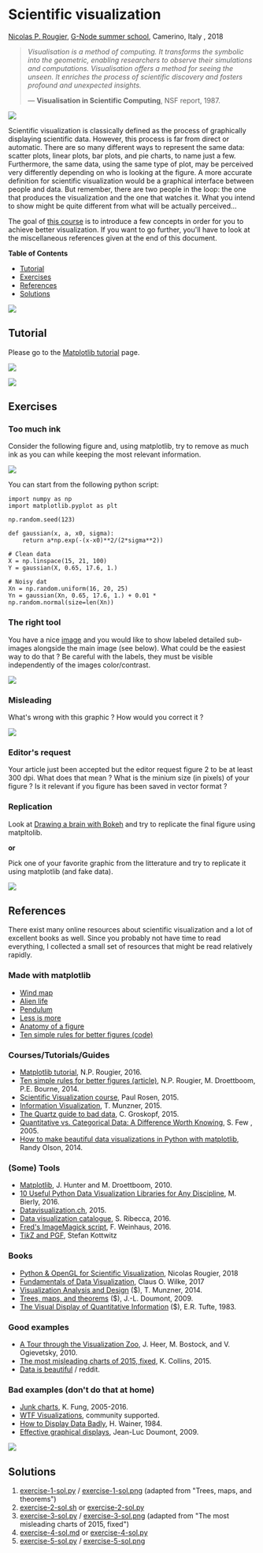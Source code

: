 # Scientific visualization

[Nicolas P. Rougier](http://www.labri.fr/perso/nrougier),
[G-Node summer school](https://python.g-node.org/),
Camerino, Italy , 2018

> *Visualisation is a method of computing. It transforms the symbolic into the
> geometric, enabling researchers to observe their simulations and
> computations. Visualisation offers a method for seeing the unseen. It
> enriches the process of scientific discovery and fosters profound and
> unexpected insights.*
> 
> — **Visualisation in Scientific Computing**, NSF report, 1987.


![](less-is-more.gif)

Scientific visualization is classically defined as the process of graphically
displaying scientific data. However, this process is far from direct or
automatic. There are so many different ways to represent the same data: scatter
plots, linear plots, bar plots, and pie charts, to name just a few.
Furthermore, the same data, using the same type of plot, may be perceived very
differently depending on who is looking at the figure. A more accurate
definition for scientific visualization would be a graphical interface between
people and data. But remember, there are two people in the loop: the one that
produces the visualization and the one that watches it. What you intend to show
might be quite different from what will be actually perceived...

The goal of [this course](./slides.pdf) is to introduce a few concepts in order
for you to achieve better visualization. If you want to go further, you'll have
to look at the miscellaneous references given at the end of this document.


**Table of Contents**

* [Tutorial](#tutorial)
* [Exercises](#exercises)
* [References](#references)
* [Solutions](#solutions)


![](blank.png)
## Tutorial

Please go to the [Matplotlib tutorial](http://www.labri.fr/perso/nrougier/teaching/matplotlib/matplotlib.html) page.

![](https://github.com/rougier/figure-anatomy/raw/master/anatomy.png)


![](blank.png)
## Exercises

### Too much ink

Consider the following figure and, using matplotlib, try to remove as much ink
as you can while keeping the most relevant information.

![](exercise-1.png)

You can start from the following python script:


```
import numpy as np
import matplotlib.pyplot as plt

np.random.seed(123)

def gaussian(x, a, x0, sigma):
    return a*np.exp(-(x-x0)**2/(2*sigma**2))

# Clean data
X = np.linspace(15, 21, 100)
Y = gaussian(X, 0.65, 17.6, 1.)

# Noisy dat
Xn = np.random.uniform(16, 20, 25)
Yn = gaussian(Xn, 0.65, 17.6, 1.) + 0.01 * np.random.normal(size=len(Xn))
```





### The right tool

You have a nice [image](neurons.jpg) and you would like to show labeled
detailed sub-images alongside the main image (see below). What could be the
easiest way to do that ? Be careful with the labels, they must be visible
independently of the images color/contrast.

![](final.jpg)




### Misleading

What's wrong with this graphic ? How would you correct it ?

![](obama.jpg)


### Editor's request

Your article just been accepted but the editor request figure 2 to be at least
300 dpi. What does that mean ? What is the minium size (in pixels) of your
figure ? Is it relevant if you figure has been saved in vector format ?


### Replication

Look at [Drawing a brain with
Bokeh](http://merqur.io/2015/10/02/drawing-a-brain-with-bokeh/) and try to
replicate the final figure using matpltolib.

**or**

Pick one of your favorite graphic from the litterature and try to replicate it
using matplotlib (and fake data).


![](blank.png)
## References
  
There exist many online resources about scientific visualization and a lot of
excellent books as well. Since you probably not have time to read everything, I
collected a small set of resources that might be read relatively rapidly.
  
### Made with matplotlib

* [Wind map](https://github.com/rougier/windmap)
* [Alien life](https://github.com/rougier/alien-life)
* [Pendulum](https://github.com/rougier/pendulum)
* [Less is more](https://github.com/rougier/less-is-more)
* [Anatomy of a figure](https://github.com/rougier/figure-anatomy)
* [Ten simple rules for better figures (code)](https://github.com/rougier/ten-rules)
  
### Courses/Tutorials/Guides

* [Matplotlib tutorial](http://www.labri.fr/perso/nrougier/teaching/matplotlib/matplotlib.html), N.P. Rougier, 2016.
* [Ten simple rules for better figures (article)](http://journals.plos.org/ploscompbiol/article?id=10.1371/journal.pcbi.1003833),
  N.P. Rougier, M. Droettboom, P.E. Bourne, 2014.
* [Scientific Visualization course](http://www.cspaul.com/wordpress/course-vis-2015/), Paul Rosen, 2015.
* [Information Visualization](http://www.cs.ubc.ca/~tmm/courses/infovis/slides/intro.pdf), T. Munzner, 2015.
* [The Quartz guide to bad data](https://github.com/Quartz/bad-data-guide),
  C. Groskopf, 2015.
* [Quantitative vs. Categorical Data: A Difference Worth Knowing](https://www.perceptualedge.com/articles/dmreview/quant_vs_cat_data.pdf), S. Few , 2005.
* [How to make beautiful data visualizations in Python with matplotlib](http://www.randalolson.com/2014/06/28/how-to-make-beautiful-data-visualizations-in-python-with-matplotlib/), Randy Olson, 2014.

### (Some) Tools

* [Matplotlib](http://www.aosabook.org/en/matplotlib.html),
  J. Hunter and M. Droettboom, 2010.
* [10 Useful Python Data Visualization Libraries for Any Discipline](https://blog.modeanalytics.com/python-data-visualization-libraries/), M. Bierly, 2016.
* [Datavisualization.ch](http://selection.datavisualization.ch), 2015.
* [Data visualization catalogue](http://www.datavizcatalogue.com/index.html),
  S. Ribecca, 2016.
* [Fred's ImageMagick script](http://www.fmwconcepts.com/imagemagick/), F. Weinhaus, 2016.
* [Ti*k*Z and PGF](http://www.texample.net/tikz/), Stefan Kottwitz

### Books

* [Python & OpenGL for Scientific Visualization](http://www.labri.fr/perso/nrougier/python-opengl/), Nicolas Rougier, 2018
* [Fundamentals of Data Visualization](https://serialmentor.com/dataviz/), Claus O. Wilke, 2017
* [Visualization Analysis and Design](http://www.cs.ubc.ca/~tmm/vadbook/) ($),
  T. Munzner, 2014.
* [Trees, maps, and theorems](http://www.treesmapsandtheorems.com) ($),
  J.-L. Doumont, 2009.
* [The Visual Display of Quantitative Information](https://www.edwardtufte.com/tufte/books_vdqi) ($), E.R. Tufte, 1983.

### Good examples

* [A Tour through the Visualization Zoo](http://queue.acm.org/detail.cfm?id=1805128), J. Heer, M. Bostock, and V. Ogievetsky, 2010.
* [The most misleading charts of 2015, fixed](http://qz.com/580859/the-most-misleading-charts-of-2015-fixed/), K. Collins, 2015.
* [Data is beautiful](https://www.reddit.com/r/dataisbeautiful/) / reddit.


### Bad examples (don't do that at home)

* [Junk charts](http://junkcharts.typepad.com), K. Fung, 2005-2016.
* [WTF Visualizations](http://viz.wtf), community supported.
* [How to Display Data Badly](http://www.jstor.org/stable/2683253), H. Wainer, 1984.
* [Effective graphical displays](http://www.treesmapsandtheorems.com/pdfs/TM&Th-4.0-summary.pdf), Jean-Luc Doumont, 2009.


![](blank.png)
## Solutions

1. [exercise-1-sol.py](exercise-1-sol.py) / [exercise-1-sol.png](exercise-1-sol.png)
   (adapted from "Trees, maps, and theorems")
2. [exercise-2-sol.sh](exercise-2-sol.sh) or [exercise-2-sol.py](exercise-2-sol.py)
3. [exercise-3-sol.py](exercise-3-sol.py) / [exercise-3-sol.png](exercise-3-sol.png)
   (adapted from "The most misleading charts of 2015, fixed")
4. [exercise-4-sol.md](exercise-4-sol.md) or [exercise-4-sol.py](exercise-4-sol.py)
5. [exercise-5-sol.py](exercise-5-sol.py) / [exercise-5-sol.png](exercise-5-sol.png) 

